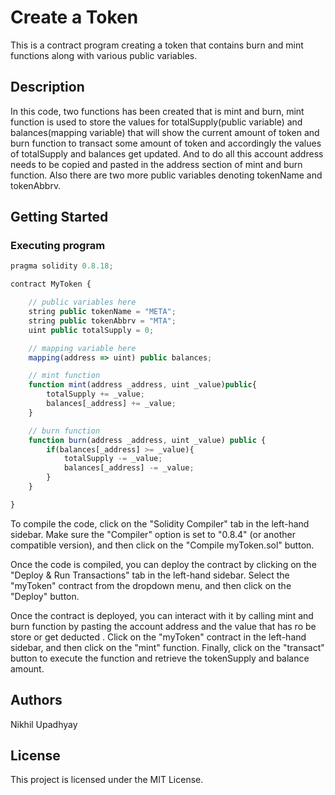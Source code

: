 # Create a Token
This is a contract program creating a token that contains burn and mint functions along with various public variables.
## Description

In this code, two functions has been created that is mint and burn, mint function is used to store the values for totalSupply(public variable) and balances(mapping variable) that will show the current amount of token and burn function to transact some amount of token and accordingly the values of totalSupply and balances get updated. And to do all this account address needs to be copied and pasted in the address section of mint and burn function. Also there are two more public variables denoting tokenName and tokenAbbrv.

## Getting Started
### Executing program
       
```javascript
pragma solidity 0.8.18;

contract MyToken {

    // public variables here
    string public tokenName = "META";
    string public tokenAbbrv = "MTA";
    uint public totalSupply = 0;

    // mapping variable here
    mapping(address => uint) public balances;

    // mint function
    function mint(address _address, uint _value)public{
        totalSupply += _value;
        balances[_address] += _value;
    }

    // burn function
    function burn(address _address, uint _value) public {
        if(balances[_address] >= _value){
            totalSupply -= _value;
            balances[_address] -= _value;
        }
    }

}

```

To compile the code, click on the "Solidity Compiler" tab in the left-hand sidebar. Make sure the "Compiler" option is set to "0.8.4" (or another compatible version), and then click on the "Compile myToken.sol" button.

Once the code is compiled, you can deploy the contract by clicking on the "Deploy & Run Transactions" tab in the left-hand sidebar. Select the "myToken" contract from the dropdown menu, and then click on the "Deploy" button. 

Once the contract is deployed, you can interact with it by calling mint and burn function by pasting the account address and the value that has ro be store or get deducted . Click on the "myToken" contract in the left-hand sidebar, and then click on the "mint" function. Finally, click on the "transact" button to execute the function and retrieve the tokenSupply and balance amount.

## Authors
Nikhil Upadhyay

## License
This project is licensed under the MIT License.
